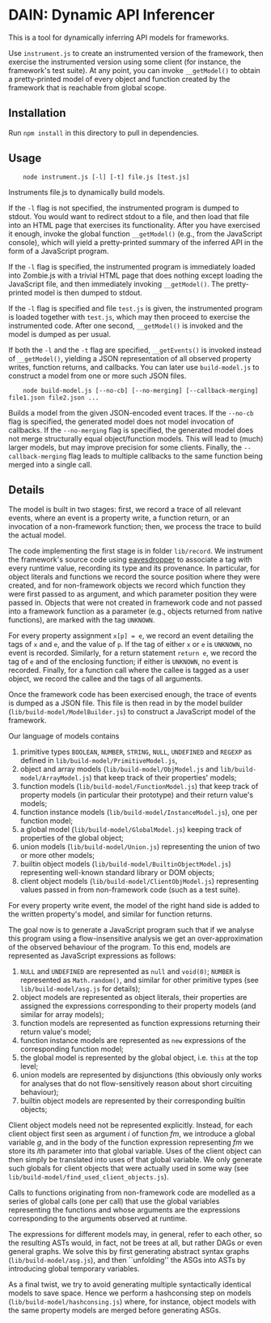 DAIN: Dynamic API Inferencer
============================

This is a tool for dynamically inferring API models for frameworks.

Use `instrument.js` to create an instrumented version of the framework, then exercise the instrumented version using some client (for instance, the framework's test suite). At any point, you can invoke `__getModel()` to obtain a pretty-printed model of every object and function created by the framework that is reachable from global scope.

Installation
------------

Run `npm install` in this directory to pull in dependencies.


Usage
-----

        node instrument.js [-l] [-t] file.js [test.js]

Instruments file.js to dynamically build models.

If the `-l` flag is not specified, the instrumented program is dumped to stdout. You would want to redirect stdout to a file, and then load that file into an HTML page that exercises its functionality. After you have exercised it enough, invoke the global function `__getModel()` (e.g., from the JavaScript console), which will yield a pretty-printed summary of the inferred API in the form of a JavaScript program.

If the `-l` flag is specified, the instrumented program is immediately loaded into Zombie.js with a trivial HTML page that does nothing except loading the JavaScript file, and then immediately invoking `__getModel()`. The pretty-printed model is then dumped to stdout.

If the `-l` flag is specified and file `test.js` is given, the instrumented program is loaded together with `test.js`, which may then proceed to exercise the instrumented code. After one second, `__getModel()` is invoked and the model is dumped as per usual.

If both the `-l` and the `-t` flag are specified, `__getEvents()` is invoked instead of `__getModel()`, yielding a JSON representation of all observed property writes, function returns, and callbacks. You can later use `build-model.js` to construct a model from one or more such JSON files.


		node build-model.js [--no-cb] [--no-merging] [--callback-merging] file1.json file2.json ...
		
Builds a model from the given JSON-encoded event traces. If the `--no-cb` flag is specified, the generated model does not model invocation of callbacks. If the `--no-merging` flag is specified, the generated model does not merge structurally equal object/function models.
This will lead to (much) larger models, but may improve precision for some clients. Finally, the `--callback-merging` flag leads to multiple callbacks to the same function being merged into a single call.


Details
-------

The model is built in two stages: first, we record a trace of all relevant events, where an event is a property write, a function return, or an invocation of a non-framework function; then, we process the trace to build the actual model.

The code implementing the first stage is in folder `lib/record`. We instrument the framework's source code using [eavesdropper](https://github.com/ecspat/eavesdropper) to associate a tag with every runtime value, recording its type and its provenance.
In particular, for object literals and functions we record the source position where they were created, and for non-framework objects we record which function they were first passed to as argument, and which parameter position they were passed in. Objects that
were not created in framework code and not passed into a framework function as a parameter (e.g., objects returned from native functions), are marked with the tag `UNKNOWN`.

For every property assignment `x[p] = e`, we record an event detailing the tags of `x` and `e`, and the value of `p`. If the tag of either `x` or `e` is `UNKNOWN`, no event is recorded. Similarly, for a return statement `return e`, we record the tag of `e` and
of the enclosing function; if either is `UNKNOWN`, no event is recorded. Finally, for a function call where the callee is tagged as a user object, we record the callee and the tags of all arguments.

Once the framework code has been exercised enough, the trace of events is dumped as a JSON file. This file is then read in by the model builder (`lib/build-model/ModelBuilder.js`) to construct a JavaScript model of the framework.

Our language of models contains

  1. primitive types `BOOLEAN`, `NUMBER`, `STRING`, `NULL`, `UNDEFINED` and `REGEXP` as defined in `lib/build-model/PrimitiveModel.js`,
  2. object and array models (`lib/build-model/ObjModel.js` and `lib/build-model/ArrayModel.js`) that keep track of their properties' models;
  3. function models (`lib/build-model/FunctionModel.js`) that keep track of property models (in particular their prototype) and their return value's models;
  4. function instance models (`lib/build-model/InstanceModel.js`), one per function model;
  5. a global model (`lib/build-model/GlobalModel.js`) keeping track of properties of the global object;
  6. union models (`lib/build-model/Union.js`) representing the union of two or more other models;
  7. builtin object models (`lib/build-model/BuiltinObjectModel.js`) representing well-known standard library or DOM objects;
  8. client object models (`lib/build-model/ClientObjModel.js`) representing values passed in from non-framework code (such as a test suite).

For every property write event, the model of the right hand side is added to the written property's model, and similar for function returns.
  
The goal now is to generate a JavaScript program such that if we analyse this program using a flow-insensitive analysis we get an over-approximation of the observed behaviour of the
program. To this end, models are represented as JavaScript expressions as follows:

  1. `NULL` and `UNDEFINED` are represented as `null` and `void(0)`; `NUMBER` is represented as `Math.random()`, and similar for other primitive types
     (see `lib/build-model/asg.js` for details);
  2. object models are represented as object literals, their properties are assigned the expressions corresponding to their property models (and similar for array models);
  3. function models are represented as function expressions returning their return value's model;
  4. function instance models are represented as `new` expressions of the corresponding function model;
  5. the global model is represented by the global object, i.e. `this` at the top level;
  6. union models are represented by disjunctions (this obviously only works for analyses that do not flow-sensitively reason about short circuiting behaviour);
  7. builtin object models are represented by their corresponding builtin objects;

Client object models need not be represented explicitly. Instead, for each client object first seen as argument *i* of function *fm*, we introduce a global variable *g*, and
in the body of the function expression representing *fm* we store its *i*th parameter into that global variable. Uses of the client object can then simply be translated into
uses of that global variable. We only generate such globals for client objects that were actually used in some way (see `lib/build-model/find_used_client_objects.js`).

Calls to functions originating from non-framework code are modelled as a series of global calls (one per call) that use the global variables representing the functions and
whose arguments are the expressions corresponding to the arguments observed at runtime.

The expressions for different models may, in general, refer to each other, so the resulting ASTs would, in fact, not be trees at all, but rather DAGs or even general graphs.
We solve this by first generating abstract syntax graphs (`lib/build-model/asg.js`), and then ``unfolding'' the ASGs into ASTs by introducing global temporary variables.

As a final twist, we try to avoid generating multiple syntactically identical models to save space. Hence we perform a hashconsing step on models (`lib/build-model/hashconsing.js`)
where, for instance, object models with the same property models are merged before generating ASGs.
